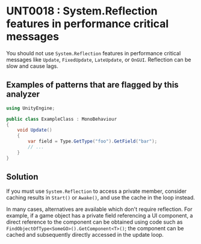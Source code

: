 # UNT0018 : System.Reflection features in performance critical messages

You should not use `System.Reflection` features in performance critical messages like `Update`, `FixedUpdate`, `LateUpdate`, or `OnGUI`.
Reflection can be slow and cause lags.

## Examples of patterns that are flagged by this analyzer

```csharp
using UnityEngine;

public class ExampleClass : MonoBehaviour
{
    void Update()
    {
        var field = Type.GetType("foo").GetField("bar");
        // ...
    }
}
```

## Solution

If you must use `System.Reflection` to access a private member, consider caching results in `Start()` or `Awake()`, and use the cache in the loop instead.

In many cases, alternatives are available which don't require reflection. For example, if a game object has a private field referencing a UI component, a direct reference to the component can be obtained using code such as `FindObjectOfType<SomeGO>().GetComponent<T>()`; the component can be cached and subsequently directly accessed in the update loop.